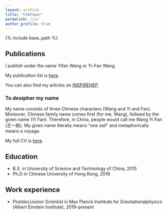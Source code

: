 ```yaml
---
layout: archive
title: "CV&Paper"
permalink: /cv/
author_profile: true
---
```


{% include base_path %}

Publications
------

I publish under the name Yifan Wang or Yi-Fan Wang.

My publicaiton list is [here](http://yi-fan-wang.github.io/files/Yifan-PL.pdf).

You can also find my articles on [INSPIREHEP](https://inspirehep.net/authors/1487679?ui-citation-summary=true).

### To desipher my name

My name consists of three Chinese characters (Wang and Yi and Fan). Moreover, Chinese family name comes first (for me, Wang), follwed by the given name (Yi Fan). Therefore, in China, people would call me Wang Yi Fan (王一帆). My given name literally means "one sail" and metaphorically means a voyage.

My full CV is [here](http://yi-fan-wang.github.io/files/resume.pdf).

Education
------

* B.S. in University of Science and Technology of China, 2015
* Ph.D in Chinese University of Hong Kong, 2019

Work experience
------
- Postdoc/Junior Scientist in Max Planck Insititute for Gravitationalphysics (Albert Einstein Institute), 2019-present

